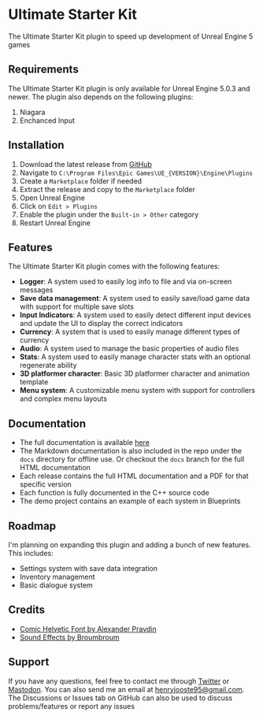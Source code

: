 # Ultimate Starter Kit
The Ultimate Starter Kit plugin to speed up development of Unreal Engine 5 games

## Requirements
The Ultimate Starter Kit plugin is only available for Unreal Engine 5.0.3 and newer. The plugin also depends on the following plugins:
<ol>
    <li>Niagara</li>
    <li>Enchanced Input</li>
</ol>

## Installation
<ol>
    <li>Download the latest release from <a href="https://github.com/hfjooste/UltimateStarterKit/releases" target="_blank">GitHub</a></li>
    <li>Navigate to <code>C:\Program Files\Epic Games\UE_{VERSION}\Engine\Plugins</code></li>
    <li>Create a <code>Marketplace</code> folder if needed</li>
    <li>Extract the release and copy to the <code>Marketplace</code> folder</li>
    <li>Open Unreal Engine</li>
    <li>Click on <code>Edit > Plugins</code></li>
    <li>Enable the plugin under the <code>Built-in > Other</code> category</li>
    <li>Restart Unreal Engine</li>
</ol>

## Features
The Ultimate Starter Kit plugin comes with the following features:
<ul>
    <li><strong>Logger</strong>: A system used to easily log info to file and via on-screen messages</li>
    <li><strong>Save data management</strong>: A system used to easily save/load game data with support for multiple save slots</li>
    <li><strong>Input Indicators</strong>: A system used to easily detect different input devices and update the UI to display the correct indicators</li>
    <li><strong>Currency</strong>: A system that is used to easily manage different types of currency</li>
    <li><strong>Audio</strong>: A system used to manage the basic properties of audio files</li>
    <li><strong>Stats</strong>: A system used to easily manage character stats with an optional regenerate ability</li>
    <li><strong>3D platformer character</strong>: Basic 3D platformer character and animation template</li>
    <li><strong>Menu system</strong>: A customizable menu system with support for controllers and complex menu layouts</li>
</ul>

## Documentation
- The full documentation is available <a href="https://hfjooste.github.io/UltimateStarterKit" target="_blank">here</a>
- The Markdown documentation is also included in the repo under the <code>docs</code> directory for offline use. Or checkout the <code>docs</code> branch for the full HTML documentation
- Each release contains the full HTML documentation and a PDF for that specific version
- Each function is fully documented in the C++ source code
- The demo project contains an example of each system in Blueprints

## Roadmap
I'm planning on expanding this plugin and adding a bunch of new features. This includes:
- Settings system with save data integration
- Inventory management
- Basic dialogue system

## Credits
<ul>
    <li><a href="https://www.dafont.com/comic-helvetic.font" target="_blank">Comic Helvetic Font by Alexander Pravdin</a></li>
    <li><a href="https://freesound.org/people/broumbroum/" target="_blank">Sound Effects by Broumbroum</a></li>
</ul>

## Support
If you have any questions, feel free to contact me through <a href="https://twitter.com/hfjooste" target="_blank">Twitter</a> or <a href="https://mastodon.social/@hfjooste" target="_blank">Mastodon</a>. You can also send me an email at <a href="mailto:henryjooste95@gmail.com">henryjooste95@gmail.com</a>. The Discussions or Issues tab on GitHub can also be used to discuss problems/features or report any issues